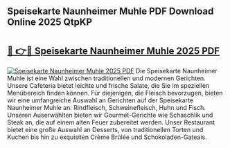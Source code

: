 ## Speisekarte Naunheimer Muhle PDF Download Online 2025 QtpKP

# <h2><a href="http://gcah7a.nevu.top/?p=Speisekarte+Naunheimer+Muhle">🔗 👉🔴 Speisekarte Naunheimer Muhle 2025 PDF</a></h2>

[![Speisekarte Naunheimer Muhle 2025 PDF](https://i.imgur.com/dBaPXMq.png)](http://gcah7a.nevu.top/?p=Speisekarte+Naunheimer+Muhle)
Die Speisekarte Naunheimer Muhle ist eine Wahl zwischen traditionellen und modernen Gerichten. Unsere Cafeteria bietet leichte und frische Salate, die Sie im speziellen Menübereich finden können. Für diejenigen, die Fleisch bevorzugen, bieten wir eine umfangreiche Auswahl an Gerichten auf der Speisekarte Naunheimer Muhle an: Rindfleisch, Schweinefleisch, Huhn und Fisch. Unseren Auserwählten bieten wir Gourmet-Gerichte wie Schaschlik und Steak an, die auf einem alten Feuer zubereitet werden. Unser Restaurant bietet eine große Auswahl an Desserts, von traditionellen Torten und Kuchen bis hin zu exquisiten Crème Brûlée und Schokoladen-Gateais.
